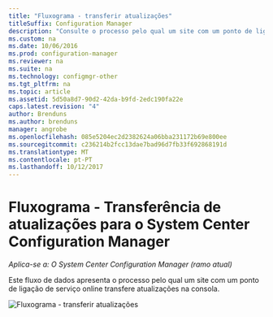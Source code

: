 ```yaml
---
title: "Fluxograma - transferir atualizações"
titleSuffix: Configuration Manager
description: "Consulte o processo pelo qual um site com um ponto de ligação de serviço online transfere atualizações na consola."
ms.custom: na
ms.date: 10/06/2016
ms.prod: configuration-manager
ms.reviewer: na
ms.suite: na
ms.technology: configmgr-other
ms.tgt_pltfrm: na
ms.topic: article
ms.assetid: 5d50a8d7-90d2-42da-b9fd-2edc190fa22e
caps.latest.revision: "4"
author: Brenduns
ms.author: brenduns
manager: angrobe
ms.openlocfilehash: 085e5204ec2d2382624a06bba231172b69e800ee
ms.sourcegitcommit: c236214b2fcc13dae7bad96d7fb33f692868191d
ms.translationtype: MT
ms.contentlocale: pt-PT
ms.lasthandoff: 10/12/2017
---
```

# <a name="flowchart---download-updates-for-system-center-configuration-manager"></a>Fluxograma - Transferência de atualizações para o System Center Configuration Manager

*Aplica-se a: O System Center Configuration Manager (ramo atual)*

Este fluxo de dados apresenta o processo pelo qual um site com um ponto de ligação de serviço online transfere atualizações na consola.  

 ![Fluxograma - transferir atualizações](media/Flowchart---Download-updates.png)  
